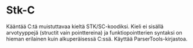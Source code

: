 Stk-C
=====

Kääntää C:tä muistuttavaa kieltä STK/SC-koodiksi. Kieli ei sisällä arvotyyppejä (structit vain pointtereina) ja funktiopointterien syntaksi on hieman erilainen kuin alkuperäisessä C:ssä.
Käyttää ParserTools-kirjastoa.
